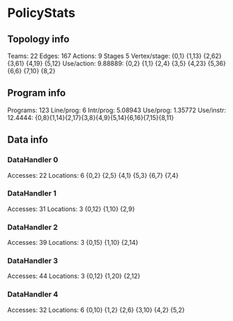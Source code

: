 # PolicyStats
## Topology info
Teams:		22
Edges:		167
Actions:	9
Stages		5
Vertex/stage:	{0,1} {1,13} {2,62} {3,61} {4,19} {5,12} 
Use/action:	9.88889: {0,2} {1,1} {2,4} {3,5} {4,23} {5,36} {6,6} {7,10} {8,2} 

## Program info
Programs:	123
Line/prog:	6
Intr/prog:	5.08943
Use/prog:	1.35772
Use/instr:	12.4444: {0,8}{1,14}{2,17}{3,8}{4,9}{5,14}{6,16}{7,15}{8,11}

## Data info

### DataHandler 0
Accesses:	22
Locations:	6
{0,2} {2,5} {4,1} {5,3} {6,7} {7,4} 

### DataHandler 1
Accesses:	31
Locations:	3
{0,12} {1,10} {2,9} 

### DataHandler 2
Accesses:	39
Locations:	3
{0,15} {1,10} {2,14} 

### DataHandler 3
Accesses:	44
Locations:	3
{0,12} {1,20} {2,12} 

### DataHandler 4
Accesses:	32
Locations:	6
{0,10} {1,2} {2,6} {3,10} {4,2} {5,2} 